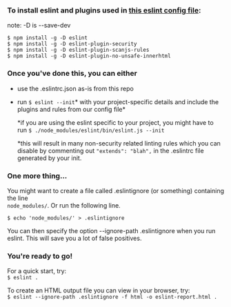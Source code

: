 
### To install eslint and plugins used in [this eslint config file](https://github.com/saradiaz/security-baseline/blob/master/JavaScript/source-code-analysis/.eslintrc.json):

note: -D is --save-dev

`$ npm install -g -D eslint`  
`$ npm install -g -D eslint-plugin-security`  
`$ npm install -g -D eslint-plugin-scanjs-rules`  
`$ npm install -g -D eslint-plugin-no-unsafe-innerhtml`  

### Once you've done this, you can either
* use the .eslintrc.json as-is from this repo
* run `$ eslint --init`* with your project-specific details and include the plugins and rules from our config file*  

	*if you are using the eslint specific to your project, you might have to run `$ ./node_modules/eslint/bin/eslint.js --init`
	
	*this will result in many non-security related linting rules which you can disable by commenting out `"extends": "blah",` in the .eslintrc file generated by your init.
	

### One more thing...
You might want to create a file called .eslintignore (or something) containing the line  
`node_modules/`.  Or run the following line.

`$ echo 'node_modules/' > .eslintignore`

You can then specify the option --ignore-path .eslintignore when you run eslint. This will save you a lot of false positives. 

### You're ready to go!
For a quick start, try:  
`$ eslint .`

To create an HTML output file you can view in your browser, try:  
`$ eslint --ignore-path .eslintignore -f html -o eslint-report.html .`


